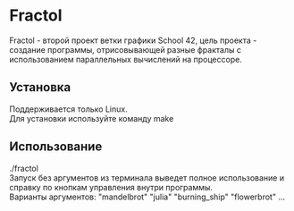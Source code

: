 <h1>Fractol</h1>
Fractol - второй проект ветки графики School 42, цель проекта - создание программы, отрисовывающей разные фракталы с использованием параллельных вычислений на процессоре.<br>
<h2>Установка</h2>
Поддерживается только Linux.<br>
Для установки используйте команду make<br>
<h2>Использование</h2>
./fractol<br>
Запуск без аргументов из терминала выведет полное использование и справку по кнопкам управления внутри программы.<br>
Варианты аргументов: "mandelbrot" "julia" "burning_ship" "flowerbrot" ...<br>
